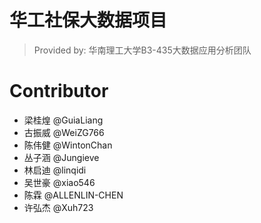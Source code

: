 # 华工社保大数据项目
>Provided by: 华南理工大学B3-435大数据应用分析团队

# Contributor
- 梁桂煌 @GuiaLiang
- 古振威 @WeiZG766
- 陈伟健 @WintonChan
- 丛子涵 @Jungieve
- 林启迪 @linqidi
- 吴世豪 @xiao546
- 陈霖 @ALLENLIN-CHEN
- 许弘杰 @Xuh723
